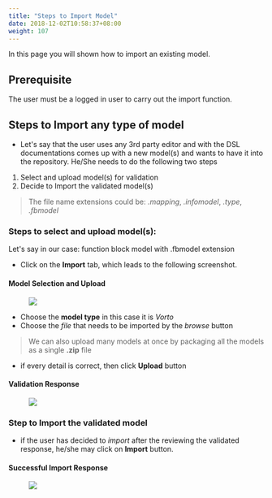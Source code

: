 ```yaml
---
title: "Steps to Import Model"
date: 2018-12-02T10:58:37+08:00
weight: 107
---
```


In this page you will shown how to import an existing model.
<!--more-->

## Prerequisite

The user must be a logged in user to carry out the import function.

## Steps to Import any type of model

* Let's say that the user uses any 3rd party editor and with the DSL documentations comes up with a new model(s) and wants to have it into the repository. He/She needs to do the following two steps

1. Select and upload model(s) for validation
2. Decide to Import the validated model(s)

> The file name extensions could be: _.mapping_, _.infomodel_, _.type_, _.fbmodel_

### Steps to select and upload model(s):

Let's say in our case: function block model with .fbmodel extension

 * Click on the **Import** tab, which leads to the following screenshot.
 
#### Model Selection and Upload
<figure class="screenshot">
    <img src="/images/documentation/model_import_single.png" />
</figure>


 * Choose the **model type** in this case it is _Vorto_
 * Choose the _file_ that needs to be imported by the _browse_ button

> We can also upload many models at once by packaging all the models as a single **.zip** file

 * if every detail is correct, then click **Upload** button
 
#### Validation Response
<figure class="screenshot">
    <img src="/images/documentation/model_upload_validation.png" />
</figure>

### Step to Import the validated model

* if the user has decided to _import_ after the reviewing the validated response, he/she may click on **Import** button.

#### Successful Import Response
<figure class="screenshot">
    <img src="/images/documentation/import_model_success.png" />
</figure>

